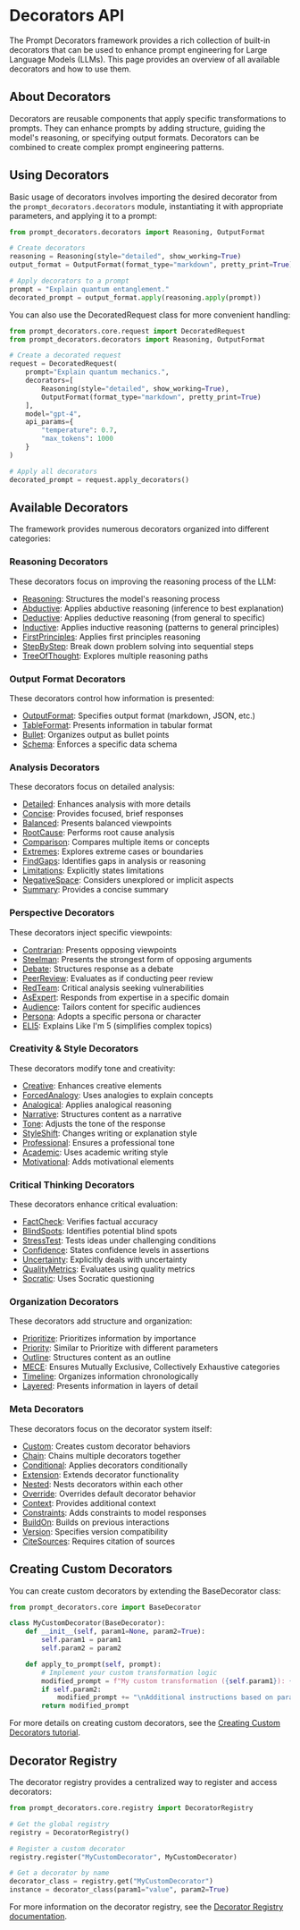 # Decorators API

The Prompt Decorators framework provides a rich collection of built-in decorators that can be used to enhance prompt engineering for Large Language Models (LLMs). This page provides an overview of all available decorators and how to use them.

## About Decorators

Decorators are reusable components that apply specific transformations to prompts. They can enhance prompts by adding structure, guiding the model's reasoning, or specifying output formats. Decorators can be combined to create complex prompt engineering patterns.

## Using Decorators

Basic usage of decorators involves importing the desired decorator from the `prompt_decorators.decorators` module, instantiating it with appropriate parameters, and applying it to a prompt:

```python
from prompt_decorators.decorators import Reasoning, OutputFormat

# Create decorators
reasoning = Reasoning(style="detailed", show_working=True)
output_format = OutputFormat(format_type="markdown", pretty_print=True)

# Apply decorators to a prompt
prompt = "Explain quantum entanglement."
decorated_prompt = output_format.apply(reasoning.apply(prompt))
```

You can also use the DecoratedRequest class for more convenient handling:

```python
from prompt_decorators.core.request import DecoratedRequest
from prompt_decorators.decorators import Reasoning, OutputFormat

# Create a decorated request
request = DecoratedRequest(
    prompt="Explain quantum mechanics.",
    decorators=[
        Reasoning(style="detailed", show_working=True),
        OutputFormat(format_type="markdown", pretty_print=True)
    ],
    model="gpt-4",
    api_params={
        "temperature": 0.7,
        "max_tokens": 1000
    }
)

# Apply all decorators
decorated_prompt = request.apply_decorators()
```

## Available Decorators

The framework provides numerous decorators organized into different categories:

### Reasoning Decorators

These decorators focus on improving the reasoning process of the LLM:

- [Reasoning](decorators/Reasoning.md): Structures the model's reasoning process
- [Abductive](decorators/Abductive.md): Applies abductive reasoning (inference to best explanation)
- [Deductive](decorators/Deductive.md): Applies deductive reasoning (from general to specific)
- [Inductive](decorators/Inductive.md): Applies inductive reasoning (patterns to general principles)
- [FirstPrinciples](decorators/FirstPrinciples.md): Applies first principles reasoning
- [StepByStep](decorators/StepByStep.md): Break down problem solving into sequential steps
- [TreeOfThought](decorators/TreeOfThought.md): Explores multiple reasoning paths

### Output Format Decorators

These decorators control how information is presented:

- [OutputFormat](decorators/OutputFormat.md): Specifies output format (markdown, JSON, etc.)
- [TableFormat](decorators/TableFormat.md): Presents information in tabular format
- [Bullet](decorators/Bullet.md): Organizes output as bullet points
- [Schema](decorators/Schema.md): Enforces a specific data schema

### Analysis Decorators

These decorators focus on detailed analysis:

- [Detailed](decorators/Detailed.md): Enhances analysis with more details
- [Concise](decorators/Concise.md): Provides focused, brief responses
- [Balanced](decorators/Balanced.md): Presents balanced viewpoints
- [RootCause](decorators/RootCause.md): Performs root cause analysis
- [Comparison](decorators/Comparison.md): Compares multiple items or concepts
- [Extremes](decorators/Extremes.md): Explores extreme cases or boundaries
- [FindGaps](decorators/FindGaps.md): Identifies gaps in analysis or reasoning
- [Limitations](decorators/Limitations.md): Explicitly states limitations
- [NegativeSpace](decorators/NegativeSpace.md): Considers unexplored or implicit aspects
- [Summary](decorators/Summary.md): Provides a concise summary

### Perspective Decorators

These decorators inject specific viewpoints:

- [Contrarian](decorators/Contrarian.md): Presents opposing viewpoints
- [Steelman](decorators/Steelman.md): Presents the strongest form of opposing arguments
- [Debate](decorators/Debate.md): Structures response as a debate
- [PeerReview](decorators/PeerReview.md): Evaluates as if conducting peer review
- [RedTeam](decorators/RedTeam.md): Critical analysis seeking vulnerabilities
- [AsExpert](decorators/AsExpert.md): Responds from expertise in a specific domain
- [Audience](decorators/Audience.md): Tailors content for specific audiences
- [Persona](decorators/Persona.md): Adopts a specific persona or character
- [ELI5](decorators/ELI5.md): Explains Like I'm 5 (simplifies complex topics)

### Creativity & Style Decorators

These decorators modify tone and creativity:

- [Creative](decorators/Creative.md): Enhances creative elements
- [ForcedAnalogy](decorators/ForcedAnalogy.md): Uses analogies to explain concepts
- [Analogical](decorators/Analogical.md): Applies analogical reasoning
- [Narrative](decorators/Narrative.md): Structures content as a narrative
- [Tone](decorators/Tone.md): Adjusts the tone of the response
- [StyleShift](decorators/StyleShift.md): Changes writing or explanation style
- [Professional](decorators/Professional.md): Ensures a professional tone
- [Academic](decorators/Academic.md): Uses academic writing style
- [Motivational](decorators/Motivational.md): Adds motivational elements

### Critical Thinking Decorators

These decorators enhance critical evaluation:

- [FactCheck](decorators/FactCheck.md): Verifies factual accuracy
- [BlindSpots](decorators/BlindSpots.md): Identifies potential blind spots
- [StressTest](decorators/StressTest.md): Tests ideas under challenging conditions
- [Confidence](decorators/Confidence.md): States confidence levels in assertions
- [Uncertainty](decorators/Uncertainty.md): Explicitly deals with uncertainty
- [QualityMetrics](decorators/QualityMetrics.md): Evaluates using quality metrics
- [Socratic](decorators/Socratic.md): Uses Socratic questioning

### Organization Decorators

These decorators add structure and organization:

- [Prioritize](decorators/Prioritize.md): Prioritizes information by importance
- [Priority](decorators/Priority.md): Similar to Prioritize with different parameters
- [Outline](decorators/Outline.md): Structures content as an outline
- [MECE](decorators/MECE.md): Ensures Mutually Exclusive, Collectively Exhaustive categories
- [Timeline](decorators/Timeline.md): Organizes information chronologically
- [Layered](decorators/Layered.md): Presents information in layers of detail

### Meta Decorators

These decorators focus on the decorator system itself:

- [Custom](decorators/Custom.md): Creates custom decorator behaviors
- [Chain](decorators/Chain.md): Chains multiple decorators together
- [Conditional](decorators/Conditional.md): Applies decorators conditionally
- [Extension](decorators/Extension.md): Extends decorator functionality
- [Nested](decorators/Nested.md): Nests decorators within each other
- [Override](decorators/Override.md): Overrides default decorator behavior
- [Context](decorators/Context.md): Provides additional context
- [Constraints](decorators/Constraints.md): Adds constraints to model responses
- [BuildOn](decorators/BuildOn.md): Builds on previous interactions
- [Version](decorators/Version.md): Specifies version compatibility
- [CiteSources](decorators/CiteSources.md): Requires citation of sources

## Creating Custom Decorators

You can create custom decorators by extending the BaseDecorator class:

```python
from prompt_decorators.core import BaseDecorator

class MyCustomDecorator(BaseDecorator):
    def __init__(self, param1=None, param2=True):
        self.param1 = param1
        self.param2 = param2

    def apply_to_prompt(self, prompt):
        # Implement your custom transformation logic
        modified_prompt = f"My custom transformation ({self.param1}): {prompt}"
        if self.param2:
            modified_prompt += "\nAdditional instructions based on param2."
        return modified_prompt
```

For more details on creating custom decorators, see the [Creating Custom Decorators tutorial](../tutorials/creating_custom_decorator.md).

## Decorator Registry

The decorator registry provides a centralized way to register and access decorators:

```python
from prompt_decorators.core.registry import DecoratorRegistry

# Get the global registry
registry = DecoratorRegistry()

# Register a custom decorator
registry.register("MyCustomDecorator", MyCustomDecorator)

# Get a decorator by name
decorator_class = registry.get("MyCustomDecorator")
instance = decorator_class(param1="value", param2=True)
```

For more information on the decorator registry, see the [Decorator Registry documentation](../DECORATOR_REGISTRY.md).
